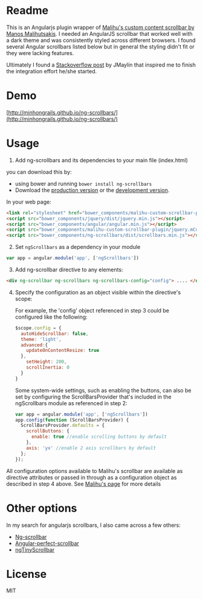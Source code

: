 # Readme

This is an Angularjs plugin wrapper of
[Malihu's custom content scrollbar by Manos Malihutsakis](http://manos.malihu.gr/jquery-custom-content-scroller/).
I needed an AngularJS scrollbar that worked well with a dark theme and was consistently styled across different browsers.
I found several Angular scrollbars listed below but in general the styling didn't fit or they were lacking
features.

Ultimately I found a [Stackoverflow post](http://stackoverflow.com/questions/21306853/using-a-directive-to-make-an-element-scrollable-in-angularjs) by JMaylin that inspired me to finish
the integration effort he/she started.

# Demo

[http://minhongrails.github.io/ng-scrollbars/](http://minhongrails.github.io/ng-scrollbars/)

# Usage

1. Add ng-scrollbars and its dependencies to your main file (index.html)

  you can download this by:
  * using bower and running `bower install ng-scrollbars`
  * Download the [production version][min] or the [development version][max].

  [min]: https://github.com/minhongrails/ng-scrollbars/blob/master/dist/scrollbars.js
  [max]: https://github.com/minhongrails/ng-scrollbars/blob/master/src/scrollbars.js

  In your web page:

  ```html
  <link rel="stylesheet" href="bower_components/malihu-custom-scrollbar-plugin/jquery.mCustomScrollbar.min.css" type="text/css"/>
  <script src="bower_components/jquery/dist/jquery.min.js"></script>
  <script src="bower_components/angular/angular.min.js"></script>
  <script src="bower_components/malihu-custom-scrollbar-plugin/jquery.mCustomScrollbar.concat.min.js"></script>
  <script src="bower_components/ng-scrollbars/dist/scrollbars.min.js"></script>
  ```

2. Set `ngScrollbars` as a dependency in your module
  ```javascript
  var app = angular.module('app', ['ngScrollbars'])
  ```

3. Add ng-scrollbar directive to any elements:
  ```html
  <div ng-scrollbar ng-scrollbars ng-scrollbars-config="config"> .... </div>
  ```

4. Specify the configuration as an object visible within the directive's scope:

	For example, the 'config' object referenced in step 3 could be configured like the following:

	  ```javascript
	  $scope.config = {
	    autoHideScrollbar: false,
	    theme: 'light',
	    advanced:{
	      updateOnContentResize: true
	    },
	      setHeight: 200,
	      scrollInertia: 0
	    }
	  }
	  ```

	Some system-wide settings, such as enabling the buttons, can also be set by configuring the
	ScrollBarsProvider that's included in the ngScrollbars module as referenced in step 2:

	  ```javascript
	  var app = angular.module('app', ['ngScrollbars'])
	  app.config(function (ScrollBarsProvider) {
	    ScrollBarsProvider.defaults = {
	      scrollButtons: {
	        enable: true //enable scrolling buttons by default
	      },
	      axis: 'yx' //enable 2 axis scrollbars by default
	    };
	  });
	  ```

All configuration options available to Malihu's scrollbar are available as directive
attributes or passed in through as a configuration object as described in step 4 above. See
[Malihu's page](http://manos.malihu.gr/jquery-custom-content-scroller/) for more details

# Other options

In my search for angularjs scrollbars, I also came across a few others:

* [Ng-scrollbar](https://github.com/asafdav/ng-scrollbar)
* [Angular-perfect-scrollbar](https://github.com/itsdrewmiller/angular-perfect-scrollbar)
* [ngTinyScrollbar](https://github.com/yads/ngTinyScrollbar)

# License

MIT 